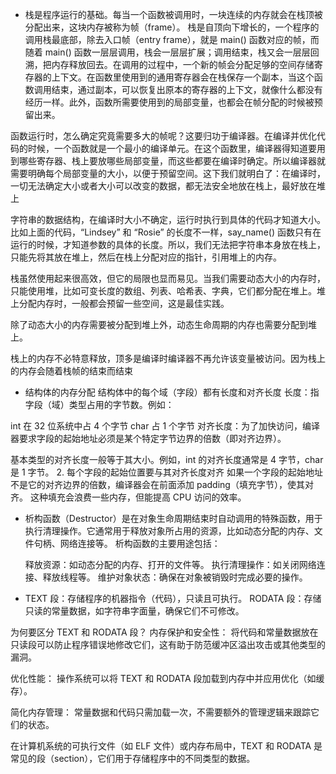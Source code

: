 - 栈是程序运行的基础。每当一个函数被调用时，一块连续的内存就会在栈顶被分配出来，这块内存被称为帧（frame）。
  栈是自顶向下增长的，一个程序的调用栈最底部，除去入口帧（entry frame），就是 main() 函数对应的帧，而随着 main() 函数一层层调用，栈会一层层扩展；调用结束，栈又会一层层回溯，把内存释放回去。在调用的过程中，一个新的帧会分配足够的空间存储寄存器的上下文。在函数里使用到的通用寄存器会在栈保存一个副本，当这个函数调用结束，通过副本，可以恢复出原本的寄存器的上下文，就像什么都没有经历一样。此外，函数所需要使用到的局部变量，也都会在帧分配的时候被预留出来。

函数运行时，怎么确定究竟需要多大的帧呢？这要归功于编译器。在编译并优化代码的时候，一个函数就是一个最小的编译单元。在这个函数里，编译器得知道要用到哪些寄存器、栈上要放哪些局部变量，而这些都要在编译时确定。所以编译器就需要明确每个局部变量的大小，以便于预留空间。这下我们就明白了：在编译时，一切无法确定大小或者大小可以改变的数据，都无法安全地放在栈上，最好放在堆上

字符串的数据结构，在编译时大小不确定，运行时执行到具体的代码才知道大小。比如上面的代码，“Lindsey” 和 “Rosie” 的长度不一样，say_name() 函数只有在运行的时候，才知道参数的具体的长度。所以，我们无法把字符串本身放在栈上，只能先将其放在堆上，然后在栈上分配对应的指针，引用堆上的内存。

栈虽然使用起来很高效，但它的局限也显而易见。当我们需要动态大小的内存时，只能使用堆，比如可变长度的数组、列表、哈希表、字典，它们都分配在堆上。堆上分配内存时，一般都会预留一些空间，这是最佳实践。

除了动态大小的内存需要被分配到堆上外，动态生命周期的内存也需要分配到堆上。

栈上的内存不必特意释放，顶多是编译时编译器不再允许该变量被访问。因为栈上的内存会随着栈帧的结束而结束

- 结构体的内存分配
  结构体中的每个域（字段）都有长度和对齐长度
  长度：指字段（域）类型占用的字节数。例如：

int 在 32 位系统中占 4 个字节
char 占 1 个字节
对齐长度：为了加快访问，编译器要求字段的起始地址必须是某个特定字节边界的倍数（即对齐边界）。

基本类型的对齐长度一般等于其大小。例如，int 的对齐长度通常是 4 字节，char 是 1 字节。 2. 每个字段的起始位置要与其对齐长度对齐
如果一个字段的起始地址不是它的对齐边界的倍数，编译器会在前面添加 padding（填充字节），使其对齐。
这种填充会浪费一些内存，但能提高 CPU 访问的效率。

- 析构函数（Destructor）是在对象生命周期结束时自动调用的特殊函数，用于执行清理操作。它通常用于释放对象所占用的资源，比如动态分配的内存、文件句柄、网络连接等。
  析构函数的主要用途包括：

  释放资源：如动态分配的内存、打开的文件等。
  执行清理操作：如关闭网络连接、释放线程等。
  维护对象状态：确保在对象被销毁时完成必要的操作。


- TEXT 段：存储程序的机器指令（代码），只读且可执行。
RODATA 段：存储只读的常量数据，如字符串字面量，确保它们不可修改。

为何要区分 TEXT 和 RODATA 段？
内存保护和安全性：
将代码和常量数据放在只读段可以防止程序错误地修改它们，这有助于防范缓冲区溢出攻击或其他类型的漏洞。

优化性能：
操作系统可以将 TEXT 和 RODATA 段加载到内存中并应用优化（如缓存）。

简化内存管理：
常量数据和代码只需加载一次，不需要额外的管理逻辑来跟踪它们的状态。

在计算机系统的可执行文件（如 ELF 文件）或内存布局中，TEXT 和 RODATA 是常见的段（section），它们用于存储程序中的不同类型的数据。